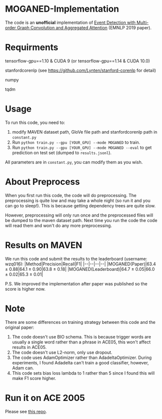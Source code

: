 # MOGANED-Implementation
The code is an **unofficial** implementation of [Event Detection with Multi-order Graph Convolution and Aggregated Attention](https://www.aclweb.org/anthology/D19-1582/) (EMNLP 2019 paper). 

# Requirments
tensorflow-gpu==1.10 & CUDA 9 (or tensorflow-gpu==1.14 & CUDA 10.0)

stanfordcorenlp (see https://github.com/Lynten/stanford-corenlp for detail)

numpy

tqdm

# Usage
To run this code, you need to:
1. modify MAVEN dataset path, GloVe file path and stanfordcorenlp path in ```constant.py```
2. Run ```python train.py --gpu [YOUR_GPU] --mode MOGANED``` to train.  
3. Run ```python train.py --gpu [YOUR_GPU] --mode MOGANED --eval``` to get prediction on test set (dumped to ```results.jsonl```).

All parameters are in ```constant.py```, you can modify them as you wish.

# About Preprocess
When you first run this code, the code will do preprocessing. The preprocessing is quite low and may take a whole night (so run it and you can go to sleep!). This is because getting dependency trees are quite slow.

However, preprocessing will only run once and the preprocessed files will be dumped to the maven dataset path. Next time you run the code the code will read them and won't do any more preprocessing.

# Results on MAVEN
We run this code and submit the results to the leaderboard (username: wzq016):
|Method|Precision|Recall|F1|
|--|--|--|--|
|MOGANED(Paper)|63.4 ± 0.88|64.1 ± 0.90|63.8 ± 0.18|
|MOGANED(Leaderboard)|64.7 ± 0.05|66.0 ± 0.02|65.3 ± 0.01|

P.S. We improved the implementation after paper was published so the score is higher now.

# Note
There are some differences on training strategy between this code and the original paper:
1. The code doesn't use BIO schema. This is because trigger words are usually a single word rather than a phrase in ACE05, this won't affect results in ACE05.
2. The code doesn't use L2-norm, only use dropout. 
3. The code uses AdamOptimizer rather than AdadeltaOptimizer. During experiments, I found Adadelta can't train a good classifier, however, Adam can. 
4. This code sets bias loss lambda to 1 rather than 5 since I found this will make F1 score higher.

# Run it on ACE 2005
Please see [this repo](https://github.com/wzq016/MOGANED-Implementation).

